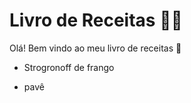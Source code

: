 # Livro de Receitas :man_cook: 

Olá! Bem vindo ao meu livro de receitas :wave:

- Strogronoff de frango

- pavê
